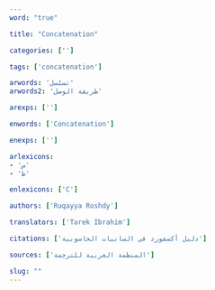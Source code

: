 ```yaml
---
word: "true"

title: "Concatenation"

categories: ['']

tags: ['concatenation']

arwords: 'تسلسل'
arwords2: 'طريقة الوصل'

arexps: ['']

enwords: ['Concatenation']

enexps: ['']

arlexicons:
- 'س'
- 'ط'

enlexicons: ['C']

authors: ['Ruqayya Roshdy']

translators: ['Tarek Ibrahim']

citations: ['دليل أكسفورد في السانيات الحاسوبية']

sources: ['المنظمة العربية للترجمة']

slug: ""
---
```

